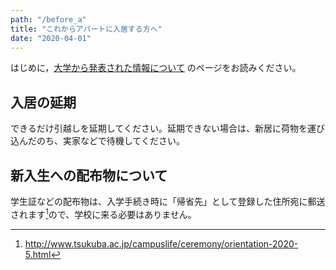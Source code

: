 ```yaml
---
path: "/before_a"
title: "これからアパートに入居する方へ"
date: "2020-04-01"
---
```


はじめに，[大学から発表された情報について](/univ_info) のページをお読みください。

## 入居の延期

できるだけ引越しを延期してください。延期できない場合は、新居に荷物を運び込んだのち、実家などで待機してください。

## 新入生への配布物について

学生証などの配布物は、入学手続き時に「帰省先」として登録した住所宛に郵送されます[^1]ので、学校に来る必要はありません。

[^1]: http://www.tsukuba.ac.jp/campuslife/ceremony/orientation-2020-5.html
